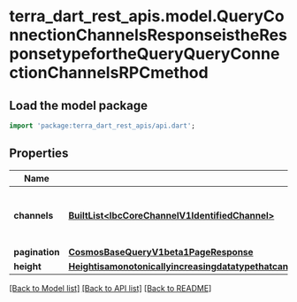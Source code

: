 # terra_dart_rest_apis.model.QueryConnectionChannelsResponseistheResponsetypefortheQueryQueryConnectionChannelsRPCmethod

## Load the model package
```dart
import 'package:terra_dart_rest_apis/api.dart';
```

## Properties
Name | Type | Description | Notes
------------ | ------------- | ------------- | -------------
**channels** | [**BuiltList&lt;IbcCoreChannelV1IdentifiedChannel&gt;**](IbcCoreChannelV1IdentifiedChannel.md) | list of channels associated with a connection. | [optional] 
**pagination** | [**CosmosBaseQueryV1beta1PageResponse**](CosmosBaseQueryV1beta1PageResponse.md) |  | [optional] 
**height** | [**HeightisamonotonicallyincreasingdatatypethatcanbecomparedagainstanotherHeightforthepurposesofupdatingandfreezingclients**](HeightisamonotonicallyincreasingdatatypethatcanbecomparedagainstanotherHeightforthepurposesofupdatingandfreezingclients.md) |  | [optional] 

[[Back to Model list]](../README.md#documentation-for-models) [[Back to API list]](../README.md#documentation-for-api-endpoints) [[Back to README]](../README.md)


